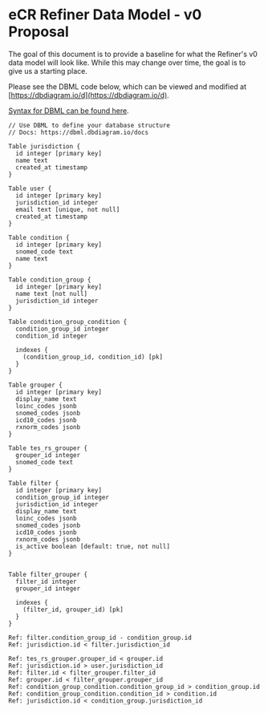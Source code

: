 # eCR Refiner Data Model - v0 Proposal

The goal of this document is to provide a baseline for what the Refiner's v0 data model will look like. While this may change over time, the goal is to give us a starting place.

Please see the DBML code below, which can be viewed and modified at [https://dbdiagram.io/d](https://dbdiagram.io/d).

[Syntax for DBML can be found here](https://dbml.dbdiagram.io/home).

```
// Use DBML to define your database structure
// Docs: https://dbml.dbdiagram.io/docs

Table jurisdiction {
  id integer [primary key]
  name text
  created_at timestamp
}

Table user {
  id integer [primary key]
  jurisdiction_id integer
  email text [unique, not null]
  created_at timestamp
}

Table condition {
  id integer [primary key]
  snomed_code text
  name text
}

Table condition_group {
  id integer [primary key]
  name text [not null]
  jurisdiction_id integer
}

Table condition_group_condition {
  condition_group_id integer
  condition_id integer

  indexes {
    (condition_group_id, condition_id) [pk]
  }
}

Table grouper {
  id integer [primary key]
  display_name text
  loinc_codes jsonb
  snomed_codes jsonb
  icd10_codes jsonb
  rxnorm_codes jsonb
}

Table tes_rs_grouper {
  grouper_id integer
  snomed_code text
}

Table filter {
  id integer [primary key]
  condition_group_id integer
  jurisdiction_id integer
  display_name text
  loinc_codes jsonb
  snomed_codes jsonb
  icd10_codes jsonb
  rxnorm_codes jsonb
  is_active boolean [default: true, not null]
}


Table filter_grouper {
  filter_id integer
  grouper_id integer

  indexes {
    (filter_id, grouper_id) [pk]
  }
}

Ref: filter.condition_group_id - condition_group.id
Ref: jurisdiction.id < filter.jurisdiction_id

Ref: tes_rs_grouper.grouper_id < grouper.id
Ref: jurisdiction.id > user.jurisdiction_id
Ref: filter.id < filter_grouper.filter_id
Ref: grouper.id < filter_grouper.grouper_id
Ref: condition_group_condition.condition_group_id > condition_group.id
Ref: condition_group_condition.condition_id > condition.id
Ref: jurisdiction.id < condition_group.jurisdiction_id
```
